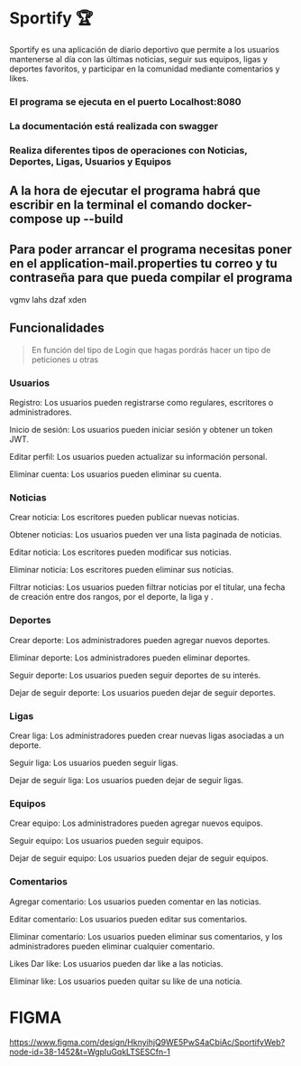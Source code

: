 # Sportify 🏆
Sportify es una aplicación de diario deportivo que permite a los usuarios mantenerse al día con las últimas noticias, seguir sus equipos, ligas y deportes favoritos, y participar en la comunidad mediante comentarios y likes.

### El programa se ejecuta en el puerto Localhost:8080
### La documentación está realizada con swagger
### Realiza diferentes tipos de operaciones con Noticias, Deportes, Ligas, Usuarios y Equipos

## A la hora de ejecutar el programa habrá que escribir en la terminal el comando docker-compose up --build 
## Para poder arrancar el programa necesitas poner en el application-mail.properties tu correo y tu contraseña para que pueda compilar el programa
vgmv lahs dzaf xden

## Funcionalidades
> En función del tipo de Login que hagas pordrás hacer un tipo de peticiones u otras

### Usuarios
Registro: Los usuarios pueden registrarse como regulares, escritores o administradores.

Inicio de sesión: Los usuarios pueden iniciar sesión y obtener un token JWT.

Editar perfil: Los usuarios pueden actualizar su información personal.

Eliminar cuenta: Los usuarios pueden eliminar su cuenta.

### Noticias
Crear noticia: Los escritores pueden publicar nuevas noticias.

Obtener noticias: Los usuarios pueden ver una lista paginada de noticias.

Editar noticia: Los escritores pueden modificar sus noticias.

Eliminar noticia: Los escritores pueden eliminar sus noticias.

Filtrar noticias: Los usuarios pueden filtrar noticias por el titular, una fecha de creación entre dos rangos, por el deporte, la liga y .

### Deportes
Crear deporte: Los administradores pueden agregar nuevos deportes.

Eliminar deporte: Los administradores pueden eliminar deportes.

Seguir deporte: Los usuarios pueden seguir deportes de su interés.

Dejar de seguir deporte: Los usuarios pueden dejar de seguir deportes.

### Ligas
Crear liga: Los administradores pueden crear nuevas ligas asociadas a un deporte.

Seguir liga: Los usuarios pueden seguir ligas.

Dejar de seguir liga: Los usuarios pueden dejar de seguir ligas.

### Equipos
Crear equipo: Los administradores pueden agregar nuevos equipos.

Seguir equipo: Los usuarios pueden seguir equipos.

Dejar de seguir equipo: Los usuarios pueden dejar de seguir equipos.

### Comentarios
Agregar comentario: Los usuarios pueden comentar en las noticias.

Editar comentario: Los usuarios pueden editar sus comentarios.

Eliminar comentario: Los usuarios pueden eliminar sus comentarios, y los administradores pueden eliminar cualquier comentario.

Likes
Dar like: Los usuarios pueden dar like a las noticias.

Eliminar like: Los usuarios pueden quitar su like de una noticia.

# FIGMA
https://www.figma.com/design/HknyihjQ9WE5PwS4aCbiAc/SportifyWeb?node-id=38-1452&t=WgpIuGqkLTSESCfn-1
